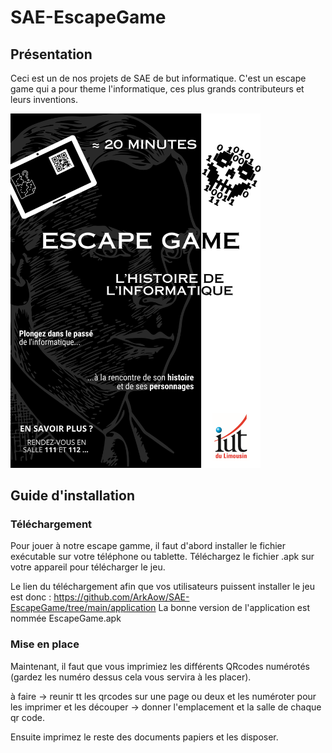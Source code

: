 # SAE-EscapeGame

## Présentation
Ceci est un de nos projets de SAE de but informatique.
C'est un escape game qui a pour theme l'informatique, ces plus grands contributeurs et leurs inventions.

<img src="https://github.com/Axel230303/Image/blob/main/Escape%20Game%20Affiche.png" width="400">

## Guide d'installation
### Téléchargement
Pour jouer à notre escape gamme, il faut d'abord installer le fichier exécutable sur votre téléphone ou tablette.
Téléchargez le fichier .apk sur votre appareil pour télécharger le jeu.

Le lien du téléchargement afin que vos utilisateurs puissent installer le jeu est donc : https://github.com/ArkAow/SAE-EscapeGame/tree/main/application
La bonne version de l'application est nommée EscapeGame.apk

### Mise en place
Maintenant, il faut que vous imprimiez les différents QRcodes numérotés (gardez les numéro dessus cela vous servira à les placer).

à faire
-> reunir tt les qrcodes sur une page ou deux et les numéroter pour les imprimer et les découper
-> donner l'emplacement et la salle de chaque qr code.

Ensuite imprimez le reste des documents papiers et les disposer.


